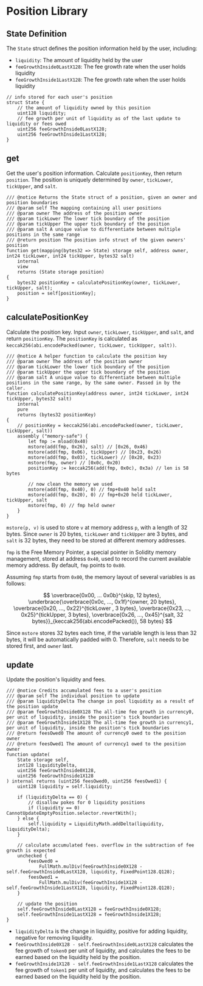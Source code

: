 # Position Library

## State Definition

The `State` struct defines the position information held by the user, including:

- `liquidity`: The amount of liquidity held by the user
- `feeGrowthInside0LastX128`: The fee growth rate when the user holds liquidity
- `feeGrowthInside1LastX128`: The fee growth rate when the user holds liquidity

```solidity
// info stored for each user's position
struct State {
    // the amount of liquidity owned by this position
    uint128 liquidity;
    // fee growth per unit of liquidity as of the last update to liquidity or fees owed
    uint256 feeGrowthInside0LastX128;
    uint256 feeGrowthInside1LastX128;
}
```

## get

Get the user's position information. Calculate `positionKey`, then return `position`. The position is uniquely determined by `owner`, `tickLower`, `tickUpper`, and `salt`.

```solidity
/// @notice Returns the State struct of a position, given an owner and position boundaries
/// @param self The mapping containing all user positions
/// @param owner The address of the position owner
/// @param tickLower The lower tick boundary of the position
/// @param tickUpper The upper tick boundary of the position
/// @param salt A unique value to differentiate between multiple positions in the same range
/// @return position The position info struct of the given owners' position
function get(mapping(bytes32 => State) storage self, address owner, int24 tickLower, int24 tickUpper, bytes32 salt)
    internal
    view
    returns (State storage position)
{
    bytes32 positionKey = calculatePositionKey(owner, tickLower, tickUpper, salt);
    position = self[positionKey];
}
```

## calculatePositionKey

Calculate the position key.
Input `owner`, `tickLower`, `tickUpper`, and `salt`, and return `positionKey`. The `positionKey` is calculated as `keccak256(abi.encodePacked(owner, tickLower, tickUpper, salt))`.

```solidity
/// @notice A helper function to calculate the position key
/// @param owner The address of the position owner
/// @param tickLower the lower tick boundary of the position
/// @param tickUpper the upper tick boundary of the position
/// @param salt A unique value to differentiate between multiple positions in the same range, by the same owner. Passed in by the caller.
function calculatePositionKey(address owner, int24 tickLower, int24 tickUpper, bytes32 salt)
    internal
    pure
    returns (bytes32 positionKey)
{
    // positionKey = keccak256(abi.encodePacked(owner, tickLower, tickUpper, salt))
    assembly ("memory-safe") {
        let fmp := mload(0x40)
        mstore(add(fmp, 0x26), salt) // [0x26, 0x46)
        mstore(add(fmp, 0x06), tickUpper) // [0x23, 0x26)
        mstore(add(fmp, 0x03), tickLower) // [0x20, 0x23)
        mstore(fmp, owner) // [0x0c, 0x20)
        positionKey := keccak256(add(fmp, 0x0c), 0x3a) // len is 58 bytes

        // now clean the memory we used
        mstore(add(fmp, 0x40), 0) // fmp+0x40 held salt
        mstore(add(fmp, 0x20), 0) // fmp+0x20 held tickLower, tickUpper, salt
        mstore(fmp, 0) // fmp held owner
    }
}
```

`mstore(p, v)` is used to store `v` at memory address `p`, with a length of 32 bytes. Since `owner` is 20 bytes, `tickLower` and `tickUpper` are 3 bytes, and `salt` is 32 bytes, they need to be stored at different memory addresses.

`fmp` is the Free Memory Pointer, a special pointer in Solidity memory management, stored at address `0x40`, used to record the current available memory address. By default, `fmp` points to `0x80`.

Assuming `fmp` starts from `0x00`, the memory layout of several variables is as follows:

$$
\overbrace{0x00, ... 0x0b}^{skip, 12 bytes}, \underbrace{\overbrace{0x0c, ..., 0x1f}^{owner, 20 bytes}, \overbrace{0x20, ..., 0x22}^{tickLower , 3 bytes}, \overbrace{0x23, ..., 0x25}^{tickUpper, 3 bytes}, \overbrace{0x26, ..., 0x45}^{salt, 32 bytes}}_{keccak256(abi.encodePacked()), 58 bytes}
$$

Since `mstore` stores 32 bytes each time, if the variable length is less than 32 bytes, it will be automatically padded with 0. Therefore, `salt` needs to be stored first, and `owner` last.

## update

Update the position's liquidity and fees.

```solidity
/// @notice Credits accumulated fees to a user's position
/// @param self The individual position to update
/// @param liquidityDelta The change in pool liquidity as a result of the position update
/// @param feeGrowthInside0X128 The all-time fee growth in currency0, per unit of liquidity, inside the position's tick boundaries
/// @param feeGrowthInside1X128 The all-time fee growth in currency1, per unit of liquidity, inside the position's tick boundaries
/// @return feesOwed0 The amount of currency0 owed to the position owner
/// @return feesOwed1 The amount of currency1 owed to the position owner
function update(
    State storage self,
    int128 liquidityDelta,
    uint256 feeGrowthInside0X128,
    uint256 feeGrowthInside1X128
) internal returns (uint256 feesOwed0, uint256 feesOwed1) {
    uint128 liquidity = self.liquidity;

    if (liquidityDelta == 0) {
        // disallow pokes for 0 liquidity positions
        if (liquidity == 0) CannotUpdateEmptyPosition.selector.revertWith();
    } else {
        self.liquidity = LiquidityMath.addDelta(liquidity, liquidityDelta);
    }

    // calculate accumulated fees. overflow in the subtraction of fee growth is expected
    unchecked {
        feesOwed0 =
            FullMath.mulDiv(feeGrowthInside0X128 - self.feeGrowthInside0LastX128, liquidity, FixedPoint128.Q128);
        feesOwed1 =
            FullMath.mulDiv(feeGrowthInside1X128 - self.feeGrowthInside1LastX128, liquidity, FixedPoint128.Q128);
    }

    // update the position
    self.feeGrowthInside0LastX128 = feeGrowthInside0X128;
    self.feeGrowthInside1LastX128 = feeGrowthInside1X128;
}
```

* `liquidityDelta` is the change in liquidity, positive for adding liquidity, negative for removing liquidity.
* `feeGrowthInside0X128 - self.feeGrowthInside0LastX128` calculates the fee growth of `token0` per unit of liquidity, and calculates the fees to be earned based on the liquidity held by the position.
* `feeGrowthInside1X128 - self.feeGrowthInside1LastX128` calculates the fee growth of `token1` per unit of liquidity, and calculates the fees to be earned based on the liquidity held by the position.
